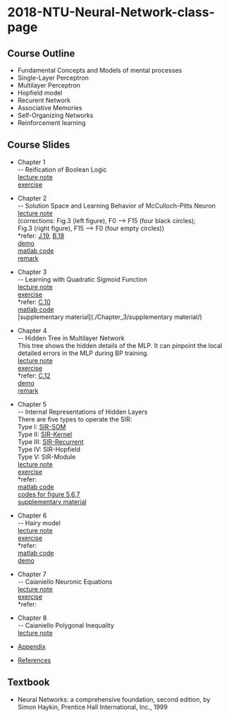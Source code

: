 # 2018-NTU-Neural-Network-class-page

## Course Outline

- Fundamental Concepts and Models of mental processes
- Single-Layer Perceptron
- Multilayer Perceptron
- Hopfield model
- Recurent Network
- Associative Memories
- Self-Organizing Networks
- Reinforcement learning

## Course Slides
- Chapter 1  
-- Reification of Boolean Logic  
[lecture note](./Chapter_1/lecture_note/Chapter1_lastest.pdf)  
[exercise](./Chapter_1/exercise/exe_01.pdf)

- Chapter 2  
-- Solution Space and Learning Behavior of McCulloch-Pitts Neuron  
[lecture note](./Chapter_2/lecture_note/Germetrical.pdf)  
(corrections: Fig.3 (left figure), F0 --> F15 (four black circles);  
Fig.3 (right figure), F15 --> F0 (four empty circles))  
*refer: [J.19](./Chapter_2/refer/J19/), [B.18](./Chapter_2/refer/B18/)  
[demo](./Chapter_2/demo/)  
[matlab code](./Chapter_2/matlab_code/)  
[remark](./Chapter_2/remark/NNChapter2Remark.pdf)

- Chapter 3  
-- Learning with Quadratic Sigmoid Function   
[lecture note](./Chapter_3/lecture_note/ICONIP1994.pdf)  
[exercise](./Chapter_3/exercise/exe_03.pdf)  
*refer: [C.10](./Chapter_3/refer/C10/)  
[matlab code](./Chapter_3/matlab_code/)  
[supplementary material](./Chapter_3/supplementary material/)

- Chapter 4  
-- Hidden Tree in Multilayer Network  
This tree shows the hidden details of the MLP. It can pinpoint the local detailed errors in the MLP during BP training.  
[lecture note](./Chapter_4/lecture_note/AIR.pdf)  
[exercise](./Chapter_4/exercise/exe_04.pdf)  
*refer: [C.12](./Chapter_4/refer/C12/)  
[demo](./Chapter_4/demo/)  
[remark](./Chapter_4/remark/NNChapter4Remark.pdf)

- Chapter 5  
-- Internal Representations of Hidden Layers  
There are five types to operate the SIR:  
Type I:    [SIR-SOM]()  
Type II:   [SIR-Kernel]()  
Type III:  [SIR-Recurrent]()  
Type IV:   SIR-Hopfield  
Type V:    SIR-Module  
[lecture note]()  
[exercise]()  
*refer:  
[matlab code]()  
[codes for figure 5,6,7]()  
[supplementary material]()

- Chapter 6  
-- Hairy model  
[lecture note]()  
[exercise]()  
*refer:  
[matlab code]()  
[demo]()

- Chapter 7  
-- Caianiello Neuronic Equations  
[lecture note]()  
[exercise]()  
*refer:

- Chapter 8  
-- Caianiello Polygonal Inequality  
[lecture note]()  

- [Appendix]()
- [References]()

## Textbook

- Neural Networks: a comprehensive foundation, second edition, by Simon Haykin, Prentice Hall International, Inc., 1999